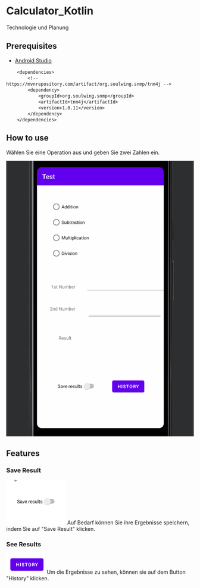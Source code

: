 # Calculator_Kotlin
Technologie und Planung

## Prerequisites
* [Android Studio](https://developer.android.com/studio)

```
    <dependencies>
        <!-- https://mvnrepository.com/artifact/org.soulwing.snmp/tnm4j -->
        <dependency>
            <groupId>org.soulwing.snmp</groupId>
            <artifactId>tnm4j</artifactId>
            <version>1.0.11</version>
        </dependency>
    </dependencies>
```

## How to use

Wählen Sie eine Operation aus und geben Sie zwei Zahlen ein.

![Scanning for Network](firstGif.gif)

## Features

### Save Result

![Switch](secondGif.gif)
Auf Bedarf können Sie ihre Ergebnisse speichern, indem Sie auf "Save Result" klicken.

### See Results
![Switch](button.png)
Um die Ergebnisse zu sehen, können sie auf dem Button "History" klicken.

